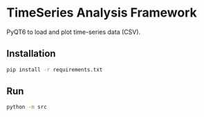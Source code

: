 # TimeSeries Analysis Framework

PyQT6 to load and plot time-series data (CSV).

## Installation

```bash
pip install -r requirements.txt
```

## Run

```bash
python -m src
```
